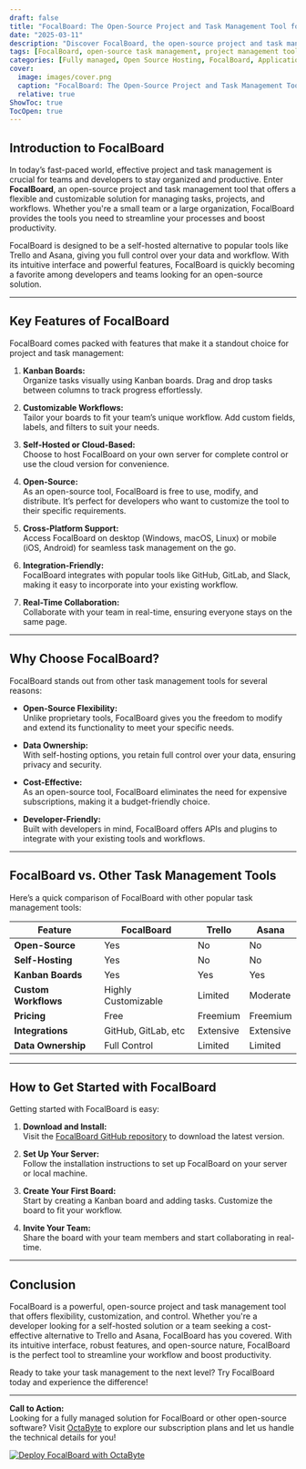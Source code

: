 ```yaml
---
draft: false
title: "FocalBoard: The Open-Source Project and Task Management Tool for Teams and Developers"
date: "2025-03-11"
description: "Discover FocalBoard, the open-source project and task management tool designed for teams and developers. Learn how it simplifies task tracking, enhances collaboration, and integrates seamlessly into your workflow. Explore its features, benefits, and how it compares to other popular tools like Trello and Asana."
tags: [FocalBoard, open-source task management, project management tool, Trello alternative, Asana alternative, team collaboration, developer tools, open-source software, task tracking, Kanban boards]
categories: [Fully managed, Open Source Hosting, FocalBoard, Applications, Project Management]
cover:
  image: images/cover.png
  caption: "FocalBoard: The Open-Source Project and Task Management Tool for Teams and Developers"
  relative: true
ShowToc: true
TocOpen: true
---
```



## Introduction to FocalBoard

In today’s fast-paced world, effective project and task management is crucial for teams and developers to stay organized and productive. Enter **FocalBoard**, an open-source project and task management tool that offers a flexible and customizable solution for managing tasks, projects, and workflows. Whether you're a small team or a large organization, FocalBoard provides the tools you need to streamline your processes and boost productivity.

FocalBoard is designed to be a self-hosted alternative to popular tools like Trello and Asana, giving you full control over your data and workflow. With its intuitive interface and powerful features, FocalBoard is quickly becoming a favorite among developers and teams looking for an open-source solution.

---

## Key Features of FocalBoard

FocalBoard comes packed with features that make it a standout choice for project and task management:

1. **Kanban Boards:**  
   Organize tasks visually using Kanban boards. Drag and drop tasks between columns to track progress effortlessly.

2. **Customizable Workflows:**  
   Tailor your boards to fit your team’s unique workflow. Add custom fields, labels, and filters to suit your needs.

3. **Self-Hosted or Cloud-Based:**  
   Choose to host FocalBoard on your own server for complete control or use the cloud version for convenience.

4. **Open-Source:**  
   As an open-source tool, FocalBoard is free to use, modify, and distribute. It’s perfect for developers who want to customize the tool to their specific requirements.

5. **Cross-Platform Support:**  
   Access FocalBoard on desktop (Windows, macOS, Linux) or mobile (iOS, Android) for seamless task management on the go.

6. **Integration-Friendly:**  
   FocalBoard integrates with popular tools like GitHub, GitLab, and Slack, making it easy to incorporate into your existing workflow.

7. **Real-Time Collaboration:**  
   Collaborate with your team in real-time, ensuring everyone stays on the same page.

---

## Why Choose FocalBoard?

FocalBoard stands out from other task management tools for several reasons:

- **Open-Source Flexibility:**  
  Unlike proprietary tools, FocalBoard gives you the freedom to modify and extend its functionality to meet your specific needs.

- **Data Ownership:**  
  With self-hosting options, you retain full control over your data, ensuring privacy and security.

- **Cost-Effective:**  
  As an open-source tool, FocalBoard eliminates the need for expensive subscriptions, making it a budget-friendly choice.

- **Developer-Friendly:**  
  Built with developers in mind, FocalBoard offers APIs and plugins to integrate with your existing tools and workflows.

---

## FocalBoard vs. Other Task Management Tools

Here’s a quick comparison of FocalBoard with other popular task management tools:

| Feature                | FocalBoard         | Trello             | Asana              |
|------------------------|--------------------|--------------------|--------------------|
| **Open-Source**        | Yes                | No                 | No                 |
| **Self-Hosting**       | Yes                | No                 | No                 |
| **Kanban Boards**      | Yes                | Yes                | Yes                |
| **Custom Workflows**   | Highly Customizable| Limited            | Moderate           |
| **Pricing**            | Free               | Freemium           | Freemium           |
| **Integrations**       | GitHub, GitLab, etc| Extensive          | Extensive          |
| **Data Ownership**     | Full Control       | Limited            | Limited            |

---

## How to Get Started with FocalBoard

Getting started with FocalBoard is easy:

1. **Download and Install:**  
   Visit the [FocalBoard GitHub repository](https://github.com/mattermost/focalboard) to download the latest version.

2. **Set Up Your Server:**  
   Follow the installation instructions to set up FocalBoard on your server or local machine.

3. **Create Your First Board:**  
   Start by creating a Kanban board and adding tasks. Customize the board to fit your workflow.

4. **Invite Your Team:**  
   Share the board with your team members and start collaborating in real-time.

---

## Conclusion

FocalBoard is a powerful, open-source project and task management tool that offers flexibility, customization, and control. Whether you're a developer looking for a self-hosted solution or a team seeking a cost-effective alternative to Trello and Asana, FocalBoard has you covered. With its intuitive interface, robust features, and open-source nature, FocalBoard is the perfect tool to streamline your workflow and boost productivity.

Ready to take your task management to the next level? Try FocalBoard today and experience the difference!

---

**Call to Action:**  
Looking for a fully managed solution for FocalBoard or other open-source software? Visit [OctaByte](https://octabyte.io) to explore our subscription plans and let us handle the technical details for you!

[![Deploy FocalBoard with OctaByte](/images/deploy-on-octabyte.png)](https://octabyte.io/fully-managed-open-source-services/applications/project-management/focalboard)